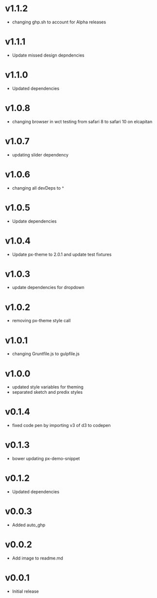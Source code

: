 v1.1.2
==================
* changing ghp.sh to account for Alpha releases

v1.1.1
==================
* Update missed design depndencies

v1.1.0
==================
* Updated dependencies

v1.0.8
==================
* changing browser in wct testing from safari 8 to safari 10 on elcapitan

v1.0.7
==================
* updating slider dependency

v1.0.6
==================
* changing all devDeps to ^

v1.0.5
==================
* Update dependencies

v1.0.4
==================
* Update px-theme to 2.0.1 and update test fixtures

v1.0.3
==================
* update dependencies for dropdown

v1.0.2
==================
* removing px-theme style call


v1.0.1
==================
* changing Gruntfile.js to gulpfile.js

v1.0.0
==================
* updated style variables for theming
* separated sketch and predix styles

v0.1.4
==================
* fixed code pen by importing v3 of d3 to codepen

v0.1.3
==================
* bower updating px-demo-snippet

v0.1.2
==================
* Updated dependencies

v0.0.3
==================
* Added auto_ghp

v0.0.2
==================
* Add image to readme.md

v0.0.1
==================
* Initial release
